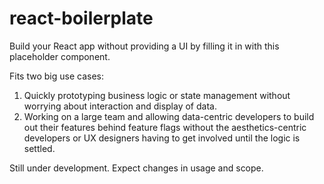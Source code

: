 # react-boilerplate

Build your React app without providing a UI by filling it in with this placeholder component.

Fits two big use cases:

1. Quickly prototyping business logic or state management without worrying about interaction and display of data.
2. Working on a large team and allowing data-centric developers to build out their features behind feature flags without the aesthetics-centric developers or UX designers having to get involved until the logic is settled.

Still under development. Expect changes in usage and scope.
